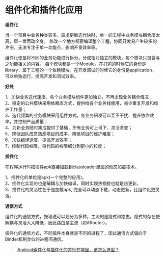 # 组件化和插件化应用

**组件化**

当一个项目中业务种类较多，需求更新迭代快时，单一的工程中业务模块耦合度太高，牵一发而动全身，
修改一个地方都要编译整个工程，协同开发易产生较多的冲突，无法专注于单一功能点，影响开发效率等。

组件化便是将不同的业务功能进行拆分，分成相对独立的模块，每个模块只包含与之功能相关的内容。
每个模块都是一个Module，在打包的时候它的身份是library，属于工程的一个依赖模块。在开发调试的时候它的身份是application，
可以单独运行，提高开发和测试效率。

**好处**

1、加快业务迭代速度，各个业务模块组件更加独立，不再出现业务耦合情况；  
2、稳定的公共模块采用依赖库方式，提供给各个业务线使用，减少重复开发和维护工作量；  
3、迭代频繁的业务模块采用组件方式，各业务研发可以互不干扰、提升协作效率，并控制产品质量；  
4、为新业务随时集成提供了基础，所有业务可上可下，灵活多变；  
5、降低团队成员熟悉项目的成本，降低项目的维护难度；  
6、加快编译速度，提高开发效率；  
7、控制代码权限，将代码的权限细分到更小的粒度；  

**插件化**

在程序运行时把插件apk直接加载到classloader里面的动态加载技术。

1、插件化的单位是apk(一个完整的应用)。  
2、插件化实现的也是解耦与加快编译，同时实现热插拔也就是热更新。  
3、插件化的灵活性在于是加载apk, 完全可以动态下载，动态更新，比组件化更灵活。  

**通信方式**

组件化的通信方式，按理说可以划分为多种，主流的是隐式和路由。隐式的存在使解耦与灵活大大降低，因此路由是主流（如ARouter）。

插件化的通信方式，不同插件本身就是不同的进程了，因此通信方式偏向于Binder机制类似的进程间通信。

> [Android组件化与插件化的差别在哪里，该怎么选型？](https://blog.csdn.net/aiyoufang/article/details/102947942)